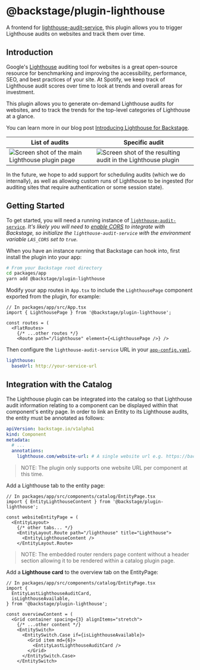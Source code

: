 # @backstage/plugin-lighthouse

A frontend for [lighthouse-audit-service](https://github.com/spotify/lighthouse-audit-service), this plugin allows you to trigger Lighthouse audits on websites and track them over time.

## Introduction

Google's [Lighthouse](https://developers.google.com/web/tools/lighthouse) auditing tool for websites
is a great open-source resource for benchmarking and improving the accessibility, performance, SEO, and best practices of your site.
At Spotify, we keep track of Lighthouse audit scores over time to look at trends and overall areas for investment.

This plugin allows you to generate on-demand Lighthouse audits for websites, and to track the trends for the
top-level categories of Lighthouse at a glance.

You can learn more in our blog post [Introducing Lighthouse for Backstage](https://backstage.io/blog/2020/04/06/lighthouse-plugin).

| List of audits                                                                | Specific audit                                                                        |
| ----------------------------------------------------------------------------- | ------------------------------------------------------------------------------------- |
| ![Screen shot of the main Lighthouse plugin page](images/lighthouse-page.png) | ![Screen shot of the resulting audit in the Lighthouse plugin](images/audit-view.png) |

In the future, we hope to add support for scheduling audits (which we do internally), as well as allowing
custom runs of Lighthouse to be ingested (for auditing sites that require authentication or some session state).

## Getting Started

To get started, you will need a running instance of [`lighthouse-audit-service`](https://github.com/spotify/lighthouse-audit-service).
_It's likely you will need to [enable CORS](https://developer.mozilla.org/en-US/docs/Web/HTTP/CORS) to integrate with Backstage, so initialize the `lighthouse-audit-service` with the environment variable `LAS_CORS` set to `true`._

When you have an instance running that Backstage can hook into, first install the plugin into your app:

```sh
# From your Backstage root directory
cd packages/app
yarn add @backstage/plugin-lighthouse
```

Modify your app routes in `App.tsx` to include the `LighthousePage` component exported from the plugin, for example:

```tsx
// In packages/app/src/App.tsx
import { LighthousePage } from '@backstage/plugin-lighthouse';

const routes = (
  <FlatRoutes>
    {/* ...other routes */}
    <Route path="/lighthouse" element={<LighthousePage />} />
```

Then configure the `lighthouse-audit-service` URL in your [`app-config.yaml`](https://github.com/backstage/backstage/blob/master/app-config.yaml).

```yaml
lighthouse:
  baseUrl: http://your-service-url
```

## Integration with the Catalog

The Lighthouse plugin can be integrated into the catalog so that Lighthouse audit information relating to a component
can be displayed within that component's entity page. In order to link an Entity to its Lighthouse audits, the entity
must be annotated as follows:

```yaml
apiVersion: backstage.io/v1alpha1
kind: Component
metadata:
  # ...
  annotations:
    lighthouse.com/website-url: # A single website url e.g. https://backstage.io/
```

> NOTE: The plugin only supports one website URL per component at this time.

Add a Lighthouse tab to the entity page:

```tsx
// In packages/app/src/components/catalog/EntityPage.tsx
import { EntityLighthouseContent } from '@backstage/plugin-lighthouse';

const websiteEntityPage = (
  <EntityLayout>
    {/* other tabs... */}
    <EntityLayout.Route path="/lighthouse" title="Lighthouse">
      <EntityLighthouseContent />
    </EntityLayout.Route>
```

> NOTE: The embedded router renders page content without a header section
> allowing it to be rendered within a catalog plugin page.

Add a **Lighthouse card** to the overview tab on the EntityPage:

```tsx
// In packages/app/src/components/catalog/EntityPage.tsx
import {
  EntityLastLighthouseAuditCard,
  isLighthouseAvailable,
} from '@backstage/plugin-lighthouse';

const overviewContent = (
  <Grid container spacing={3} alignItems="stretch">
    {/* ...other content */}
    <EntitySwitch>
      <EntitySwitch.Case if={isLighthouseAvailable}>
        <Grid item md={6}>
          <EntityLastLighthouseAuditCard />
        </Grid>
      </EntitySwitch.Case>
    </EntitySwitch>
```
